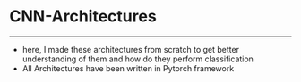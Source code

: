 # CNN-Architectures
---

- here, I made these architectures from scratch to get better understanding of them and how do they perform classification
- All Architectures have been written in Pytorch framework

